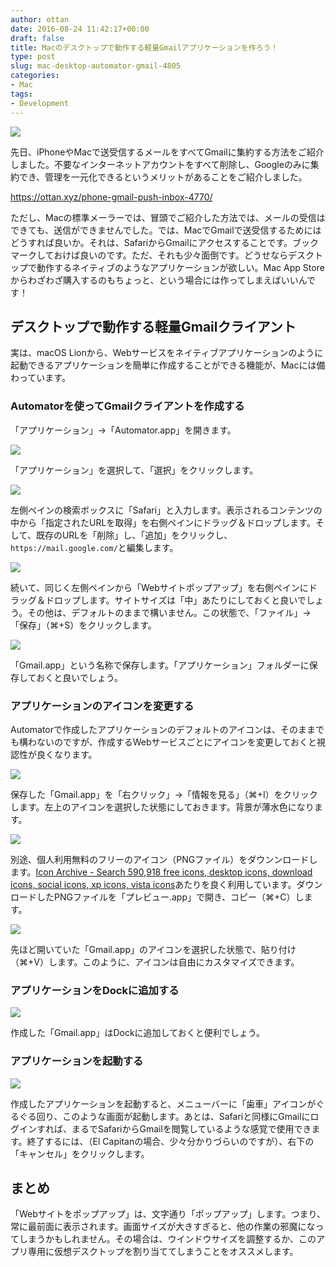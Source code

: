 ```yaml
---
author: ottan
date: 2016-08-24 11:42:17+00:00
draft: false
title: Macのデスクトップで動作する軽量Gmailアプリケーションを作ろう！
type: post
slug: mac-desktop-automator-gmail-4805
categories:
- Mac
tags:
- Development
---
```


![](/uploads/2016/08/160824-57bd821d4d865.jpg)






先日、iPhoneやMacで送受信するメールをすべてGmailに集約する方法をご紹介しました。不要なインターネットアカウントをすべて削除し、Googleのみに集約でき、管理を一元化できるというメリットがあることをご紹介しました。



https://ottan.xyz/phone-gmail-push-inbox-4770/



ただし、Macの標準メーラーでは、冒頭でご紹介した方法では、メールの受信はできても、送信ができませんでした。では、MacでGmailで送受信するためにはどうすれば良いか。それは、SafariからGmailにアクセスすることです。ブックマークしておけば良いのです。ただ、それも少々面倒です。どうせならデスクトップで動作するネイティブのようなアプリケーションが欲しい。Mac App Storeからわざわざ購入するのもちょっと、という場合には作ってしまえばいいんです！





## デスクトップで動作する軽量Gmailクライアント





実は、macOS Lionから、Webサービスをネイティブアプリケーションのように起動できるアプリケーションを簡単に作成することができる機能が、Macには備わっています。





### Automatorを使ってGmailクライアントを作成する





「アプリケーション」→「Automator.app」を開きます。





![](/uploads/2016/08/160824-57bd82d9500fe.png)






「アプリケーション」を選択して、「選択」をクリックします。





![](/uploads/2016/08/160824-57bd82e3927ff.png)






左側ペインの検索ボックスに「Safari」と入力します。表示されるコンテンツの中から「指定されたURLを取得」を右側ペインにドラッグ＆ドロップします。そして、既存のURLを「削除」し、「追加」をクリックし、`https://mail.google.com/`と編集します。





![](/uploads/2016/08/160824-57bd82e8e8361.png)






続いて、同じく左側ペインから「Webサイトポップアップ」を右側ペインにドラッグ＆ドロップします。サイトサイズは「中」あたりにしておくと良いでしょう。その他は、デフォルトのままで構いません。この状態で、「ファイル」→「保存」（⌘+S）をクリックします。





![](/uploads/2016/08/160824-57bd82f21646c.png)






「Gmail.app」という名称で保存します。「アプリケーション」フォルダーに保存しておくと良いでしょう。





### アプリケーションのアイコンを変更する





Automatorで作成したアプリケーションのデフォルトのアイコンは、そのままでも構わないのですが、作成するWebサービスごとにアイコンを変更しておくと視認性が良くなります。





![](/uploads/2016/08/160824-57bd82f779a91.png)






保存した「Gmail.app」を「右クリック」→「情報を見る」（⌘+I）をクリックします。左上のアイコンを選択した状態にしておきます。背景が薄水色になります。





![](/uploads/2016/08/160824-57bd82fd6049d.png)






別途、個人利用無料のフリーのアイコン（PNGファイル）をダウンンロードします。[Icon Archive - Search 590,918 free icons, desktop icons, download icons, social icons, xp icons, vista icons](http://www.iconarchive.com/)あたりを良く利用しています。ダウンロードしたPNGファイルを「プレビュー.app」で開き、コピー（⌘+C）します。





![](/uploads/2016/08/160824-57bd83038d78a.png)






先ほど開いていた「Gmail.app」のアイコンを選択した状態で、貼り付け（⌘+V）します。このように、アイコンは自由にカスタマイズできます。





### アプリケーションをDockに追加する





![](/uploads/2016/08/160824-57bd8309d0628.png)






作成した「Gmail.app」はDockに追加しておくと便利でしょう。





### アプリケーションを起動する





![](/uploads/2016/08/160824-57bd830fba2f9.png)






作成したアプリケーションを起動すると、メニューバーに「歯車」アイコンがぐるぐる回り、このような画面が起動します。あとは、Safariと同様にGmailにログインすれば、まるでSafariからGmailを閲覧しているような感覚で使用できます。終了するには、（El Capitanの場合、少々分かりづらいのですが）、右下の「キャンセル」をクリックします。





## まとめ





「Webサイトをポップアップ」は、文字通り「ポップアップ」します。つまり、常に最前面に表示されます。画面サイズが大きすぎると、他の作業の邪魔になってしまうかもしれません。その場合は、ウインドウサイズを調整するか、このアプリ専用に仮想デスクトップを割り当ててしまうことをオススメします。
